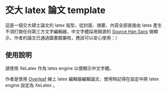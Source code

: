 # 交大 latex 論文 template

這是一個交大碩士論文的 latex 版型，從封面、摘要、內容全部直接由 latex 產生不須打開任何第三方文字編輯器，中文字體採用開源的 [Source Han Sans](https://github.com/adobe-fonts/source-han-sans) 做顯示，作者的論文已通過圖書館審核，應該可以安心使用：）

## 使用說明

請使用 XeLatex 作為 latex engine 以便顯示中文字體。

作者是使用 [Overleaf](https://www.overleaf.com/) 線上 latex 編輯器編輯論文，使用時記得在設定中將 latex engine 設定為 XeLatex 。